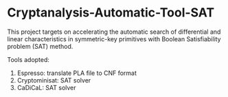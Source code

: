 # Cryptanalysis-Automatic-Tool-SAT
This project targets on accelerating the automatic search of differential and linear characteristics in symmetric-key primitives with Boolean Satisfiability problem (SAT) method.

Tools adopted:
1. Espresso: translate PLA file to CNF format
2. Cryptominisat: SAT solver
3. CaDiCaL: SAT solver

